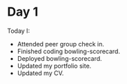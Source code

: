 # Day 1

Today I:

- Attended peer group check in.
- Finished coding bowling-scorecard.
- Deployed bowling-scorecard.
- Updated my portfolio site.
- Updated my CV.